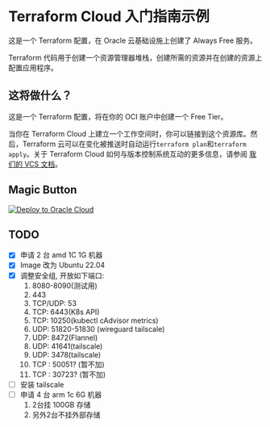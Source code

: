 # Terraform Cloud 入门指南示例

这是一个 Terraform 配置，在 Oracle 云基础设施上创建了 Always Free 服务。

Terraform 代码用于创建一个资源管理器堆栈，创建所需的资源并在创建的资源上配置应用程序。

## 这将做什么？

这是一个 Terraform 配置，将在你的 OCI 账户中创建一个 Free Tier。

当你在 Terraform Cloud 上建立一个工作空间时，你可以链接到这个资源库。然后，Terraform 云可以在变化被推送时自动运行`terraform plan`和`terraform apply`。关于 Terraform Cloud 如何与版本控制系统互动的更多信息，请参阅 [我们的 VCS 文档](https://www.terraform.io/docs/cloud/run/ui.html)。

## Magic Button

[![Deploy to Oracle Cloud](https://oci-resourcemanager-plugin.plugins.oci.oraclecloud.com/latest/deploy-to-oracle-cloud.svg)](https://cloud.oracle.com/resourcemanager/stacks/create?zipUrl=https://github.com/oracle/terraform-provider-oci/raw/master/examples/zips/always_free.zip)

## TODO

- [x] 申请 2 台 amd 1C 1G 机器
- [x] Image 改为 Ubuntu 22.04
- [x] 调整安全组, 开放如下端口:
   1. 8080-8090(测试用)
   2. 443
   3. TCP/UDP: 53
   4. TCP: 6443(K8s API)
   5. TCP: 10250(kubectl cAdvisor metrics)
   6. UDP: 51820-51830 (wireguard tailscale)
   7. UDP: 8472(Flannel)
   8. UDP: 41641(tailscale)
   9. UDP: 3478(tailscale)
   10. TCP : 50051? (暂不加)
   11. TCP : 30723? (暂不加)
- [ ] 安装 tailscale
- [ ] 申请 4 台 arm 1c 6G 机器
   1. 2台挂 100GB 存储
   2. 另外2台不挂外部存储
